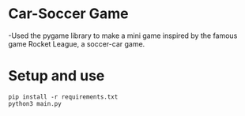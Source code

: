 # Car-Soccer Game

-Used the pygame library to make a mini game inspired by the famous game Rocket League, a soccer-car game.

# Setup and use
    pip install -r requirements.txt  
    python3 main.py
